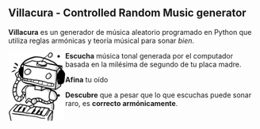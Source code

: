 ## Villacura - Controlled Random Music generator <br>
**Villacura** es un generador de música aleatorio programado en Python que utiliza
reglas armónicas y teoría músical para sonar _bien_.

<img 
height="140" 
width="115" 
src="https://raw.githubusercontent.com/jpfloww/Villacura/main/robot.PNG" 
alt="Imagen minimalista de un robot tocando un sintetizador en blanco y negro"
align="left"
/>
- **Escucha** música tonal generada por el computador basada en la milésima de segundo de tu placa madre.



- **Afina** tu oído



- **Descubre** que a pesar que lo que escuchas puede sonar raro, es **correcto armónicamente**.
